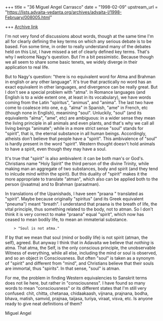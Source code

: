 +++
title = "36 Miguel Angel Carrasco"
date = "1998-02-09"
upstream_url = "https://lists.advaita-vedanta.org/archives/advaita-l/1998-February/008005.html"

+++
[Archive link](https://lists.advaita-vedanta.org/archives/advaita-l/1998-February/008005.html)

I'm not very fond of discussions about words, though at the same time I'm
all for clearly defining the key terms on which any serious debate is to be
based. Fon some time, in order to really understand many of the debates
held on this List, I have missed a set of clearly defined key terms. That's
why I welcome Nagy's question. But I'm a bit pessimistic. Because though
we all seem to share some basic tenets, we widely diverge in their
application to real life.

But to Nagy's question: "there is no equivalent word for Atma and Brahman
in english or any other language".  It's true that practically no word has
an exact equivalent in other languages, and divergence can be really great.
But I don't see a special problem with "atma". In Romance languages (and
English is to a wide extent one, at least in its vocabulary), we have words
coming from the Latin "spiritus", "animus", and "anima". The last two have
come to coalesce into one, e.g. "alma" in Spanish, "ame" in French, etc
(though none in English), meanining "soul". Unluckily, "soul" (and its
equivalents "alma", "ame", etc) are ambiguous: in a wider sense they mean
the living principle in all animals and even plants, and  that's why we
call all living beings "animate"; while in a more strict sense "soul"
stands for "spirit", that is, the eternal substance in all human beings.
Accordingly, atheists don't believe that people have a "spirit". This
ambivalence of "soul" is hardly present in the word "spirit". Western
thought doesn't hold animals to have a spirit, even though they may have a
soul.

It's true that "spirit" is also ambivalent: it can be both man's or God's.
Christians name "Holy Spirit" the third person of the divine Trinity, while
making man an aggregate of two substances, body and spirit (and they tend
to inlcude mind within the spirit). But this duality of "spirit" makes it
the more appropriate to translate "atman", which also can be applied both
to the person (jivaatma) and to Brahman (paraatman).

In translations of the Upanishads, I have seen "praana " translated as
"spirit". Maybe because originally "spiritus" (and its Greek equivalent
"pneuma") meant "breath".  I understand that praana is the breath of life,
the vital principle, thus something related to the body, not to atman. So I
don't think it is very correct to make "praana" equal "spirit", which now
has ceased to mean bodily life, to mean an immaterial substance.

        > "Soul is not atma."

If by that we mean that soul (mind or bodily life) is not spirit (atman,
the self), agreed. But anyway I think that in Adavaita we believe that
_nothing_ is atma. That atma, the Self, is the only conscious principle,
the unobservable Witness of everything, while all else, including the mind
or soul is observed, and so an object in Consciousness.  But often "soul"
is
taken as a synonym of "spirit" and different from "mind", and Christians
believe that their souls are immortal, thus "spirits". In that sense,
"soul" is atman.

For me, the problem in finding Western equivalencies to Sanskrit terms does
not lie here, but rather in "consciousness".  I have found so many words to
mean "consciousness" or its different states that I'm still very confused:
chit, chitta, chetanaa, chidaakaash, vijnana, prajnana, bodha, bhava,
matish, samvid, prajnaa, taijasa, turiya, viraat, visva, etc.
Is anyone ready to give neat definitions of them?

Miguel Angel

